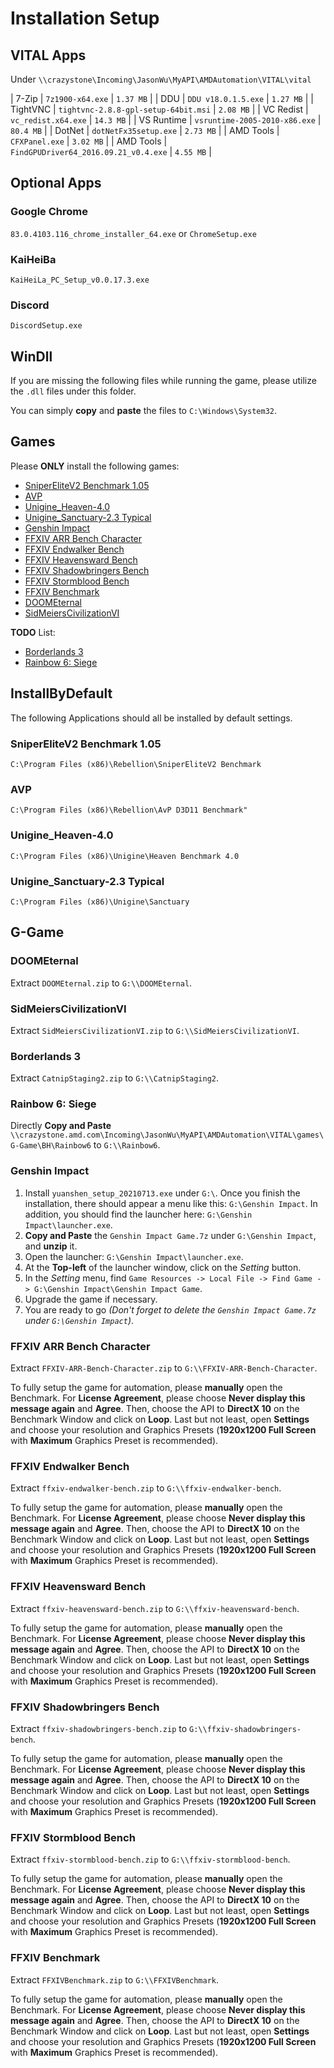 # Installation Setup

## **VITAL** Apps

Under `\\crazystone\Incoming\JasonWu\MyAPI\AMDAutomation\VITAL\vital`

| 7-Zip | `7z1900-x64.exe` | `1.37 MB` |
| DDU | `DDU v18.0.1.5.exe` | `1.27 MB` |
| TightVNC | `tightvnc-2.8.8-gpl-setup-64bit.msi` | `2.08 MB` |
| VC Redist | `vc_redist.x64.exe` | `14.3 MB` |
| VS Runtime | `vsruntime-2005-2010-x86.exe` | `80.4 MB` |
| DotNet | `dotNetFx35setup.exe` | `2.73 MB` |
| AMD Tools | `CFXPanel.exe` | `3.02 MB` |
| AMD Tools | `FindGPUDriver64_2016.09.21_v0.4.exe` | `4.55 MB` |

## Optional Apps

### Google Chrome

`83.0.4103.116_chrome_installer_64.exe` or `ChromeSetup.exe`

### KaiHeiBa

`KaiHeiLa_PC_Setup_v0.0.17.3.exe`

### Discord

`DiscordSetup.exe`

## WinDll

If you are missing the following files while running the game, please utilize the `.dll` files under this folder.

You can simply **copy** and **paste** the files to `C:\Windows\System32`.

## Games

Please **ONLY** install the following games:
- <a href="#SniperEliteV2">SniperEliteV2 Benchmark 1.05</a>
- <a href="#AVP">AVP</a>
- <a href="#Unigine_Heaven">Unigine_Heaven-4.0</a>
- <a href="#Unigine_Sanctuary">Unigine_Sanctuary-2.3 Typical</a>
- <a href="#GenshinImpact">Genshin Impact</a>
- <a href="#FFXIV_ARR">FFXIV ARR Bench Character</a>
- <a href="#FFXIV_Endwalker">FFXIV Endwalker Bench</a>
- <a href="#FFXIV_Heavensward">FFXIV Heavensward Bench</a>
- <a href="#FFXIV_Shadowbringers">FFXIV Shadowbringers Bench</a>
- <a href="#FFXIV_Stormblood">FFXIV Stormblood Bench</a>
- <a href="#FFXIV_Bench">FFXIV Benchmark</a>
- <a href="#DOOMEternal">DOOMEternal</a>
- <a href="#SidMeiersCivilizationVI">SidMeiersCivilizationVI</a>

**TODO** List:
- <a href="#Borderlands3">Borderlands 3</a>
- <a href="#Rainbow6">Rainbow 6: Siege</a>

## InstallByDefault

The following Applications should all be installed by default settings.

### <span id="SniperEliteV2">SniperEliteV2 Benchmark 1.05</span>

`C:\Program Files (x86)\Rebellion\SniperEliteV2 Benchmark`

### <span id="AVP">AVP</span>

`C:\Program Files (x86)\Rebellion\AvP D3D11 Benchmark"`

### <span id="Unigine_Heaven">Unigine_Heaven-4.0</span>

`C:\Program Files (x86)\Unigine\Heaven Benchmark 4.0`

### <span id="Unigine_Sanctuary">Unigine_Sanctuary-2.3 Typical</span>

`C:\Program Files (x86)\Unigine\Sanctuary`


## G-Game

### <span id="DOOMEternal">DOOMEternal</span>

Extract `DOOMEternal.zip` to `G:\\DOOMEternal`.

### <span id="SidMeiersCivilizationVI">SidMeiersCivilizationVI</span>

Extract `SidMeiersCivilizationVI.zip` to `G:\\SidMeiersCivilizationVI`.

### <span id="Borderlands3">Borderlands 3</span>

Extract `CatnipStaging2.zip` to `G:\\CatnipStaging2`.

### <span id="Rainbow6">Rainbow 6: Siege</span>

Directly **Copy and Paste** `\\crazystone.amd.com\Incoming\JasonWu\MyAPI\AMDAutomation\VITAL\games\G-Game\BH\Rainbow6` to `G:\\Rainbow6`.

### <span id="GenshinImpact">Genshin Impact</span>

1. Install `yuanshen_setup_20210713.exe` under `G:\`. Once you finish the installation, there should appear a menu like this: `G:\Genshin Impact`. In addition, you should find the launcher here: `G:\Genshin Impact\launcher.exe`.
2. **Copy and Paste** the `Genshin Impact Game.7z` under `G:\Genshin Impact`, and **unzip** it.
3. Open the launcher: `G:\Genshin Impact\launcher.exe`.
4. At the **Top-left** of the launcher window, click on the _Setting_ button.
5. In the _Setting_ menu, find `Game Resources -> Local File -> Find Game -> G:\Genshin Impact\Genshin Impact Game`.
6. Upgrade the game if necessary.
7. You are ready to go _(Don't forget to delete the `Genshin Impact Game.7z` under `G:\Genshin Impact`)_.

### <span id="FFXIV_ARR">FFXIV ARR Bench Character</span>

Extract `FFXIV-ARR-Bench-Character.zip` to `G:\\FFXIV-ARR-Bench-Character`.

To fully setup the game for automation, please **manually** open the Benchmark. For **License Agreement**, please choose **Never display this message again** and  **Agree**. Then, choose the API to **DirectX 10** on the Benchmark Window and click on **Loop**. Last but not least, open **Settings** and choose your resolution and Graphics Presets (**1920x1200 Full Screen** with **Maximum** Graphics Preset is recommended).

### <span id="FFXIV_Endwalker">FFXIV Endwalker Bench</span>

Extract `ffxiv-endwalker-bench.zip` to `G:\\ffxiv-endwalker-bench`.

To fully setup the game for automation, please **manually** open the Benchmark. For **License Agreement**, please choose **Never display this message again** and  **Agree**. Then, choose the API to **DirectX 10** on the Benchmark Window and click on **Loop**. Last but not least, open **Settings** and choose your resolution and Graphics Presets (**1920x1200 Full Screen** with **Maximum** Graphics Preset is recommended).

### <span id="FFXIV_Heavensward">FFXIV Heavensward Bench</span>

Extract `ffxiv-heavensward-bench.zip` to `G:\\ffxiv-heavensward-bench`.

To fully setup the game for automation, please **manually** open the Benchmark. For **License Agreement**, please choose **Never display this message again** and  **Agree**. Then, choose the API to **DirectX 10** on the Benchmark Window and click on **Loop**. Last but not least, open **Settings** and choose your resolution and Graphics Presets (**1920x1200 Full Screen** with **Maximum** Graphics Preset is recommended).

### <span id="FFXIV_Shadowbringers">FFXIV Shadowbringers Bench</span>

Extract `ffxiv-shadowbringers-bench.zip` to `G:\\ffxiv-shadowbringers-bench`.

To fully setup the game for automation, please **manually** open the Benchmark. For **License Agreement**, please choose **Never display this message again** and  **Agree**. Then, choose the API to **DirectX 10** on the Benchmark Window and click on **Loop**. Last but not least, open **Settings** and choose your resolution and Graphics Presets (**1920x1200 Full Screen** with **Maximum** Graphics Preset is recommended).

### <span id="FFXIV_Stormblood">FFXIV Stormblood Bench</span>

Extract `ffxiv-stormblood-bench.zip` to `G:\\ffxiv-stormblood-bench`.

To fully setup the game for automation, please **manually** open the Benchmark. For **License Agreement**, please choose **Never display this message again** and  **Agree**. Then, choose the API to **DirectX 10** on the Benchmark Window and click on **Loop**. Last but not least, open **Settings** and choose your resolution and Graphics Presets (**1920x1200 Full Screen** with **Maximum** Graphics Preset is recommended).

### <span id="FFXIV_Bench">FFXIV Benchmark</span>

Extract `FFXIVBenchmark.zip` to `G:\\FFXIVBenchmark`.

To fully setup the game for automation, please **manually** open the Benchmark. For **License Agreement**, please choose **Never display this message again** and  **Agree**. Then, choose the API to **DirectX 10** on the Benchmark Window and click on **Loop**. Last but not least, open **Settings** and choose your resolution and Graphics Presets (**1920x1200 Full Screen** with **Maximum** Graphics Preset is recommended).
